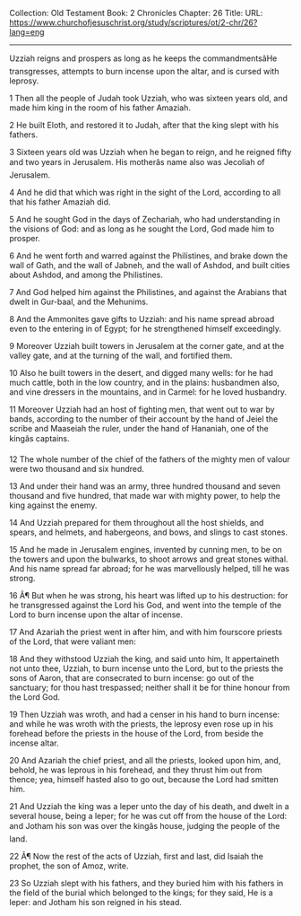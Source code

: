 Collection: Old Testament
Book: 2 Chronicles
Chapter: 26
Title: 
URL: https://www.churchofjesuschrist.org/study/scriptures/ot/2-chr/26?lang=eng

---

Uzziah reigns and prospers as long as he keeps the commandmentsâHe transgresses, attempts to burn incense upon the altar, and is cursed with leprosy.

1 Then all the people of Judah took Uzziah, who was sixteen years old, and made him king in the room of his father Amaziah.

2 He built Eloth, and restored it to Judah, after that the king slept with his fathers.

3 Sixteen years old was Uzziah when he began to reign, and he reigned fifty and two years in Jerusalem. His motherâs name also was Jecoliah of Jerusalem.

4 And he did that which was right in the sight of the Lord, according to all that his father Amaziah did.

5 And he sought God in the days of Zechariah, who had understanding in the visions of God: and as long as he sought the Lord, God made him to prosper.

6 And he went forth and warred against the Philistines, and brake down the wall of Gath, and the wall of Jabneh, and the wall of Ashdod, and built cities about Ashdod, and among the Philistines.

7 And God helped him against the Philistines, and against the Arabians that dwelt in Gur-baal, and the Mehunims.

8 And the Ammonites gave gifts to Uzziah: and his name spread abroad even to the entering in of Egypt; for he strengthened himself exceedingly.

9 Moreover Uzziah built towers in Jerusalem at the corner gate, and at the valley gate, and at the turning of the wall, and fortified them.

10 Also he built towers in the desert, and digged many wells: for he had much cattle, both in the low country, and in the plains: husbandmen also, and vine dressers in the mountains, and in Carmel: for he loved husbandry.

11 Moreover Uzziah had an host of fighting men, that went out to war by bands, according to the number of their account by the hand of Jeiel the scribe and Maaseiah the ruler, under the hand of Hananiah, one of the kingâs captains.

12 The whole number of the chief of the fathers of the mighty men of valour were two thousand and six hundred.

13 And under their hand was an army, three hundred thousand and seven thousand and five hundred, that made war with mighty power, to help the king against the enemy.

14 And Uzziah prepared for them throughout all the host shields, and spears, and helmets, and habergeons, and bows, and slings to cast stones.

15 And he made in Jerusalem engines, invented by cunning men, to be on the towers and upon the bulwarks, to shoot arrows and great stones withal. And his name spread far abroad; for he was marvellously helped, till he was strong.

16 Â¶ But when he was strong, his heart was lifted up to his destruction: for he transgressed against the Lord his God, and went into the temple of the Lord to burn incense upon the altar of incense.

17 And Azariah the priest went in after him, and with him fourscore priests of the Lord, that were valiant men:

18 And they withstood Uzziah the king, and said unto him, It appertaineth not unto thee, Uzziah, to burn incense unto the Lord, but to the priests the sons of Aaron, that are consecrated to burn incense: go out of the sanctuary; for thou hast trespassed; neither shall it be for thine honour from the Lord God.

19 Then Uzziah was wroth, and had a censer in his hand to burn incense: and while he was wroth with the priests, the leprosy even rose up in his forehead before the priests in the house of the Lord, from beside the incense altar.

20 And Azariah the chief priest, and all the priests, looked upon him, and, behold, he was leprous in his forehead, and they thrust him out from thence; yea, himself hasted also to go out, because the Lord had smitten him.

21 And Uzziah the king was a leper unto the day of his death, and dwelt in a several house, being a leper; for he was cut off from the house of the Lord: and Jotham his son was over the kingâs house, judging the people of the land.

22 Â¶ Now the rest of the acts of Uzziah, first and last, did Isaiah the prophet, the son of Amoz, write.

23 So Uzziah slept with his fathers, and they buried him with his fathers in the field of the burial which belonged to the kings; for they said, He is a leper: and Jotham his son reigned in his stead.
